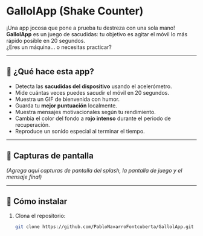 # GallolApp (Shake Counter)

¡Una app jocosa que pone a prueba tu destreza con una sola mano!  
**GallolApp** es un juego de sacudidas: tu objetivo es agitar el móvil lo más rápido posible en 20 segundos.  
¿Eres un máquina... o necesitas practicar?

---

## 🧠 ¿Qué hace esta app?

- Detecta las **sacudidas del dispositivo** usando el acelerómetro.
- Mide cuántas veces puedes sacudir el móvil en 20 segundos.
- Muestra un GIF de bienvenida con humor.
- Guarda tu **mejor puntuación** localmente.
- Muestra mensajes motivacionales según tu rendimiento.
- Cambia el color del fondo a **rojo intenso** durante el periodo de recuperación.
- Reproduce un sonido especial al terminar el tiempo.

---

## 📸 Capturas de pantalla

*(Agrega aquí capturas de pantalla del splash, la pantalla de juego y el mensaje final)*

---

## 🚀 Cómo instalar

1. Clona el repositorio:
   ```bash
   git clone https://github.com/PabloNavarroFontcuberta/GallolApp.git
